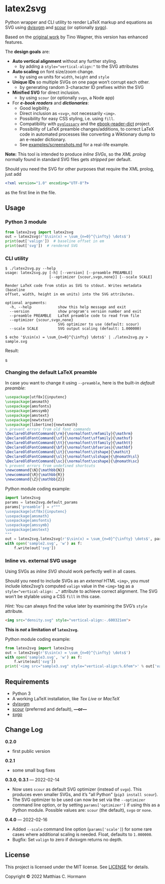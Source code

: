 # latex2svg

Python wrapper and CLI utility to render LaTeX markup and equations as SVG using
[dvisvgm](https://dvisvgm.de/) and [scour](https://github.com/scour-project/scour)
(or optionally [svgo](https://github.com/svg/svgo)).

Based on the [original work](https://github.com/tuxu/latex2svg) by Tino Wagner, this version has enhanced features.

The **design goals** are:

- **Auto vertical alignment** without any further styling.
  - by adding a `style="vertical-align:"` to the SVG attributes
- **Auto scaling** on font size/zoom change.
  - by using `em` units for `width`, `height` and `style`
- **Unique IDs** so multiple SVGs on one page won’t corrupt each other.
  - by generating random 3-character ID prefixes within the SVG
- **Minified SVG** for direct inclusion.
  - by using `scour` (or optionally `svgo`, a Node app)
- For **_e-book readers_** and **_dictionaries_**:
  - Good legibility.
  - Direct inclusion as `<svg>`, not necessarily `<img>`.
  - Possibility for easy CSS styling, i.e. using `fill`.
  - Compatibility with [`pyglossary`](https://github.com/ilius/pyglossary) and the [ebook-reader-dict](https://github.com/BoboTiG/ebook-reader-dict) project.
  - Possibility of LaTeX preamble changes/additions, to correct LaTeX code in automated processes like converting a Wiktionary dump to an e-reader dictionary.
  - See [examples/screenshots.md](examples/screenshots.md) for a real-life example.

**Note:** This tool is intended to produce _inline SVGs_, so the _XML prolog_
normally found in standard SVG files gets _stripped_ per default.

Should you need the SVG for other purposes that require the XML prolog, just add
```xml
<?xml version="1.0" encoding="UTF-8"?>
```
as the first line in the file.

## Usage

### Python 3 module

```python
from latex2svg import latex2svg
out = latex2svg(r'$\sin(x) = \sum_{n=0}^{\infty} \dots$')
print(out['valign'])  # baseline offset in em
print(out['svg'])  # rendered SVG
```

### CLI utility

```
$ ./latex2svg.py --help
usage: latex2svg.py [-h] [--version] [--preamble PREAMBLE]
                    [--optimizer {scour,svgo,none}] [--scale SCALE]

Render LaTeX code from stdin as SVG to stdout. Writes metadata (baseline
offset, width, height in em units) into the SVG attributes.

optional arguments:
  -h, --help            show this help message and exit
  --version             show program's version number and exit
  --preamble PREAMBLE   LaTeX preamble code to read from file
  --optimizer {scour,svgo,none}
                        SVG optimizer to use (default: scour)
  --scale SCALE         SVG output scaling (default: 1.000000)

$ echo '$\sin(x) = \sum_{n=0}^{\infty} \dots$' | ./latex2svg.py > sample.svg
```

Result:

<img src="https://cdn.rawgit.com/Moonbase59/latex2svg/master/sample.svg" style="height: 1.061594em; vertical-align: -0.313097em;" alt="sample formula" />

### Changing the default LaTeX preamble

In case you want to change it using `--preamble`, here is the built-in _default preamble_:

```latex
\usepackage[utf8x]{inputenc}
\usepackage{amsmath}
\usepackage{amsfonts}
\usepackage{amssymb}
\usepackage{amstext}
\usepackage{newtxtext}
\usepackage[libertine]{newtxmath}
% prevent errors from old font commands
\DeclareOldFontCommand{\rm}{\normalfont\rmfamily}{\mathrm}
\DeclareOldFontCommand{\sf}{\normalfont\sffamily}{\mathsf}
\DeclareOldFontCommand{\tt}{\normalfont\ttfamily}{\mathtt}
\DeclareOldFontCommand{\bf}{\normalfont\bfseries}{\mathbf}
\DeclareOldFontCommand{\it}{\normalfont\itshape}{\mathit}
\DeclareOldFontCommand{\sl}{\normalfont\slshape}{\@nomath\sl}
\DeclareOldFontCommand{\sc}{\normalfont\scshape}{\@nomath\sc}
% prevent errors from undefined shortcuts
\newcommand{\N}{\mathbb{N}}
\newcommand{\R}{\mathbb{R}}
\newcommand{\Z}{\mathbb{Z}}
```

Python module coding example:

```python
import latex2svg
params = latex2svg.default_params
params['preamble'] = r"""
\usepackage[utf8x]{inputenc}
\usepackage{amsmath}
\usepackage{amsfonts}
\usepackage{amssymb}
\usepackage{amstext}
"""
out = latex2svg.latex2svg(r'$\sin(x) = \sum_{n=0}^{\infty} \dots$', params)
with open('sample2.svg', 'w') as f:
    f.write(out['svg'])
```

### Inline vs. external SVG usage

Using SVGs as _inline SVG_ should work perfectly well in all cases.

Should you need to include SVGs as an _external_ HTML `<img>`, you _must_
include <i>latex2svg</i>’s computed <code>valign</code> value in the
<code>&lt;img&gt;</code> tag as a <code>style="vertical-align: …"</code>
attribute to achieve correct alignment.
The SVG won’t be stylable using a CSS <code>fill</code> in this case.

*Hint:* You can always find the value later by examining the SVG’s `style`
attribute.

```html
<img src="density.svg" style="vertical-align:-.600321em">
```
**This is _not_ a limitation of `latex2svg`.**

Python module coding example:

```python
from latex2svg import latex2svg
out = latex2svg(r'$\sin(x) = \sum_{n=0}^{\infty} \dots$')
with open('sample3.svg', 'w') as f:
    f.write(out['svg'])
print('<img src="sample3.svg" style="vertical-align:%.6fem">' % out['valign'])
```

## Requirements

- Python 3
- A working LaTeX installation, like _Tex Live_ or _MacTeX_
- [dvisvgm](https://dvisvgm.de/)
- [scour](https://github.com/scour-project/scour) (preferred and default), **—or—**
- [svgo](https://github.com/svg/svgo)

## Change Log

**0.2.0**

- first public version

**0.2.1**

- some small bug fixes

**0.3.0**, **0.3.1** — 2022-02-14

- Now uses `scour` as default SVG optimizer (instead of `svgo`). This produces
  even smaller SVGs, and it’s "all Python" (`pip3 install scour`).
- The SVG optimizer to be used can now be set via the `--optimizer` command line
  option, or by setting `params['optimizer']` if using this as a Python module.
  Possible values are: `scour` (the default), `svgo` or `none`.

**0.4.0** — 2022-02-16

- Added `--scale` command line option (`params['scale']`) for some rare cases
  where additional scaling is needed. Float, defaults to `1.000000`.
- Bugfix: Set `valign` to zero if dvisvgm returns no depth.

## License

This project is licensed under the MIT license. See [LICENSE](LICENSE) for
details.

Copyright © 2022 Matthias C. Hormann
